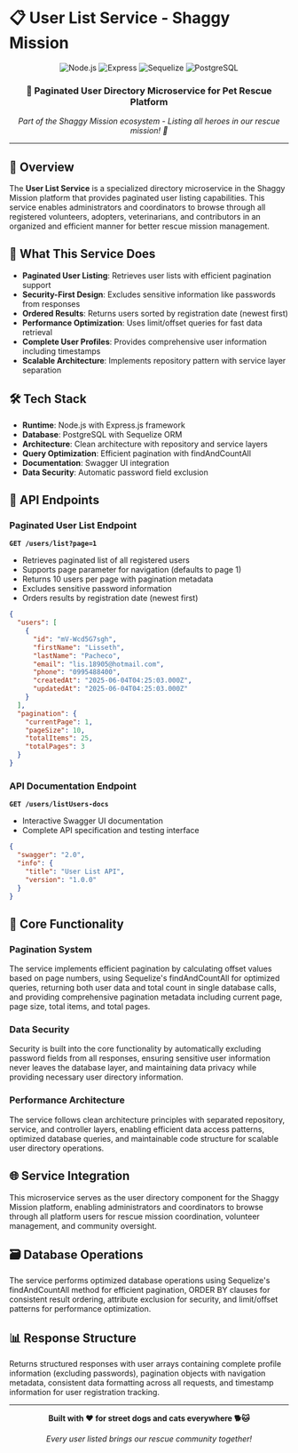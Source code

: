 # 📋 User List Service - Shaggy Mission

<div align="center">
  <img src="https://img.shields.io/badge/Node.js-339933?style=for-the-badge&logo=node.js&logoColor=white" alt="Node.js" />
  <img src="https://img.shields.io/badge/Express.js-000000?style=for-the-badge&logo=express&logoColor=white" alt="Express" />
  <img src="https://img.shields.io/badge/Sequelize-52B0E7?style=for-the-badge&logo=sequelize&logoColor=white" alt="Sequelize" />
  <img src="https://img.shields.io/badge/PostgreSQL-316192?style=for-the-badge&logo=postgresql&logoColor=white" alt="PostgreSQL" />
</div>

<div align="center">
  <h3>🚀 Paginated User Directory Microservice for Pet Rescue Platform</h3>
  <p><em>Part of the Shaggy Mission ecosystem - Listing all heroes in our rescue mission! 🐾</em></p>
</div>

---

## 🌟 Overview

The **User List Service** is a specialized directory microservice in the Shaggy Mission platform that provides paginated user listing capabilities. This service enables administrators and coordinators to browse through all registered volunteers, adopters, veterinarians, and contributors in an organized and efficient manner for better rescue mission management.

## 🎯 What This Service Does

- **Paginated User Listing**: Retrieves user lists with efficient pagination support
- **Security-First Design**: Excludes sensitive information like passwords from responses  
- **Ordered Results**: Returns users sorted by registration date (newest first)
- **Performance Optimization**: Uses limit/offset queries for fast data retrieval
- **Complete User Profiles**: Provides comprehensive user information including timestamps
- **Scalable Architecture**: Implements repository pattern with service layer separation

## 🛠️ Tech Stack

- **Runtime**: Node.js with Express.js framework
- **Database**: PostgreSQL with Sequelize ORM
- **Architecture**: Clean architecture with repository and service layers
- **Query Optimization**: Efficient pagination with findAndCountAll
- **Documentation**: Swagger UI integration
- **Data Security**: Automatic password field exclusion

## 📡 API Endpoints

### Paginated User List Endpoint
**`GET /users/list?page=1`**
- Retrieves paginated list of all registered users
- Supports page parameter for navigation (defaults to page 1)
- Returns 10 users per page with pagination metadata
- Excludes sensitive password information
- Orders results by registration date (newest first)

```json
{
  "users": [
    {
      "id": "mV-Wcd5G7sgh",
      "firstName": "Lisseth",
      "lastName": "Pacheco", 
      "email": "lis.18905@hotmail.com",
      "phone": "0995488400",
      "createdAt": "2025-06-04T04:25:03.000Z",
      "updatedAt": "2025-06-04T04:25:03.000Z"
    }
  ],
  "pagination": {
    "currentPage": 1,
    "pageSize": 10,
    "totalItems": 25,
    "totalPages": 3
  }
}
```

### API Documentation Endpoint  
**`GET /users/listUsers-docs`**
- Interactive Swagger UI documentation
- Complete API specification and testing interface

```json
{
  "swagger": "2.0",
  "info": {
    "title": "User List API",
    "version": "1.0.0"
  }
}
```

## 🔧 Core Functionality

### Pagination System
The service implements efficient pagination by calculating offset values based on page numbers, using Sequelize's findAndCountAll for optimized queries, returning both user data and total count in single database calls, and providing comprehensive pagination metadata including current page, page size, total items, and total pages.

### Data Security
Security is built into the core functionality by automatically excluding password fields from all responses, ensuring sensitive user information never leaves the database layer, and maintaining data privacy while providing necessary user directory information.

### Performance Architecture
The service follows clean architecture principles with separated repository, service, and controller layers, enabling efficient data access patterns, optimized database queries, and maintainable code structure for scalable user directory operations.

## 🌐 Service Integration

This microservice serves as the user directory component for the Shaggy Mission platform, enabling administrators and coordinators to browse through all platform users for rescue mission coordination, volunteer management, and community oversight.

## 🗃️ Database Operations

The service performs optimized database operations using Sequelize's findAndCountAll method for efficient pagination, ORDER BY clauses for consistent result ordering, attribute exclusion for security, and limit/offset patterns for performance optimization.

## 📊 Response Structure

Returns structured responses with user arrays containing complete profile information (excluding passwords), pagination objects with navigation metadata, consistent data formatting across all requests, and timestamp information for user registration tracking.

---

<div align="center">
  <p><strong>Built with ❤️ for street dogs and cats everywhere 🐕🐱</strong></p>
  <p><em>Every user listed brings our rescue community together!</em></p>
</div>